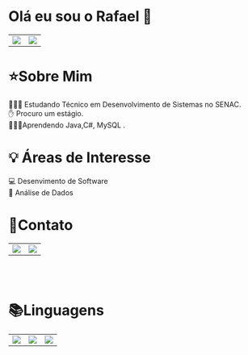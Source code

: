 # Olá eu sou o Rafael 👋
<table>
  <td>
    <img src ="https://github-readme-stats.vercel.app/api?username=Rafael3323&theme=dark&show_icons=true">
   
  </td>
  <td>
    <img src ="https://github-readme-stats.vercel.app/api/top-langs/?username=Rafael3323&layout=donut-vertical&theme=dark">
  </td>
  
 </table>
<div>
  
  # ⭐️Sobre Mim<br>
  👨🏻‍💻 Estudando Técnico em Desenvolvimento de Sistemas no SENAC.<br>
  ✋ Procuro um estágio.<br>
  🧑🏻‍💻Aprendendo Java,C#, MySQL .<br>
</div>
<div>
  
 # 💡 Áreas de Interesse <br>
  💻 Desenvimento de Software<br>
  🎲 Análise de Dados<br>
  
</div>
<div>
  
 # 📱Contato<br>
  <table>
    <td>
      <a href ="https://www.linkedin.com/in/rafael-santos-757773345/" ><img src ="https://img.shields.io/badge/LinkedIn-0077B5?style=for-the-badge&logo=linkedin&logoColor=white"></a>
    </td>
    <td>
       <a href ="https://github.com/Rafael3323" ><img src ="https://img.shields.io/badge/GitHub-100000?style=for-the-badge&logo=github&logoColor=white"></a>
    </td>
  </table>
</div>
<br><br>

# 📚Linguagens
<table>
  <td>
     <img src ="https://img.shields.io/badge/C%23-239120?style=for-the-badge&logo=c-sharp&logoColor=white">
  </td>
  <td>
    <img src ="https://img.shields.io/badge/Java-ED8B00?style=for-the-badge&logo=java&logoColor=white">
    
  </td>
  <td>
   <img src="https://img.shields.io/badge/MySQL-00000F?style=for-the-badge&logo=mysql&logoColor=white">
  </td>
</table>
